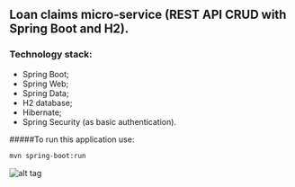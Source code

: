 ## Loan claims micro-service (REST API CRUD with Spring Boot and H2).

### Technology stack:

* Spring Boot;
* Spring Web;
* Spring Data;
* H2 database;
* Hibernate;
* Spring Security (as basic authentication).

#####To run this application use:

```bash
mvn spring-boot:run
```

![alt tag](http://i.piccy.info/i9/40a25e879cd2d80b93d7a20ef525f4c2/1566800202/104259/1334605/loan_create_ok.jpg)